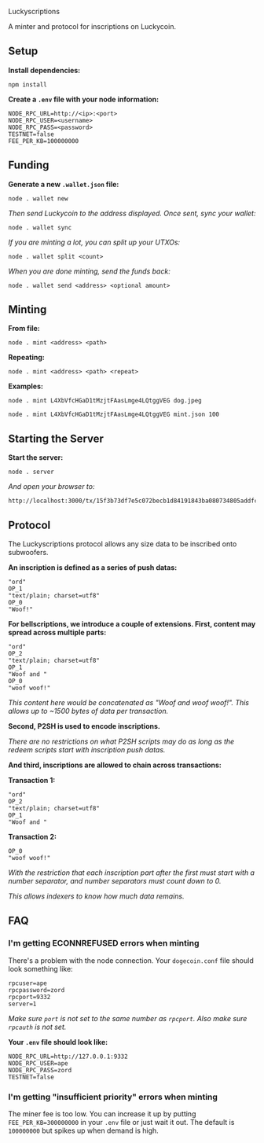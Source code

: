 Luckyscriptions

A minter and protocol for inscriptions on Luckycoin.

## Setup

**Install dependencies:**

    npm install

**Create a `.env` file with your node information:**

    NODE_RPC_URL=http://<ip>:<port>
    NODE_RPC_USER=<username>
    NODE_RPC_PASS=<password>
    TESTNET=false
    FEE_PER_KB=100000000

## Funding

**Generate a new `.wallet.json` file:**

    node . wallet new

*Then send Luckycoin to the address displayed. Once sent, sync your wallet:*

    node . wallet sync

*If you are minting a lot, you can split up your UTXOs:*

    node . wallet split <count>

*When you are done minting, send the funds back:*

    node . wallet send <address> <optional amount>

## Minting

**From file:**

    node . mint <address> <path>

**Repeating:**

    node . mint <address> <path> <repeat>

**Examples:**

    node . mint L4XbVfcHGaD1tMzjtFAasLmge4LQtggVEG dog.jpeg

    node . mint L4XbVfcHGaD1tMzjtFAasLmge4LQtggVEG mint.json 100

## Starting the Server

**Start the server:**

    node . server

*And open your browser to:*

    http://localhost:3000/tx/15f3b73df7e5c072becb1d84191843ba080734805addfccb650929719080f62e

## Protocol

The Luckyscriptions protocol allows any size data to be inscribed onto subwoofers.

**An inscription is defined as a series of push datas:**

    "ord"
    OP_1
    "text/plain; charset=utf8"
    OP_0
    "Woof!"

**For bellscriptions, we introduce a couple of extensions. First, content may spread across multiple parts:**

    "ord"
    OP_2
    "text/plain; charset=utf8"
    OP_1
    "Woof and "
    OP_0
    "woof woof!"

*This content here would be concatenated as "Woof and woof woof!". This allows up to ~1500 bytes of data per transaction.*

**Second, P2SH is used to encode inscriptions.**

*There are no restrictions on what P2SH scripts may do as long as the redeem scripts start with inscription push datas.*

**And third, inscriptions are allowed to chain across transactions:**

**Transaction 1:**

    "ord"
    OP_2
    "text/plain; charset=utf8"
    OP_1
    "Woof and "

**Transaction 2:**

    OP_0
    "woof woof!"

*With the restriction that each inscription part after the first must start with a number separator, and number separators must count down to 0.*

*This allows indexers to know how much data remains.*

## FAQ

### I'm getting ECONNREFUSED errors when minting

There's a problem with the node connection. Your `dogecoin.conf` file should look something like:

    rpcuser=ape
    rpcpassword=zord
    rpcport=9332
    server=1

*Make sure `port` is not set to the same number as `rpcport`. Also make sure `rpcauth` is not set.*

**Your `.env` file should look like:**

    NODE_RPC_URL=http://127.0.0.1:9332
    NODE_RPC_USER=ape
    NODE_RPC_PASS=zord
    TESTNET=false

### I'm getting "insufficient priority" errors when minting

The miner fee is too low. You can increase it up by putting `FEE_PER_KB=300000000` in your `.env` file or just wait it out. The default is `100000000` but spikes up when demand is high.
